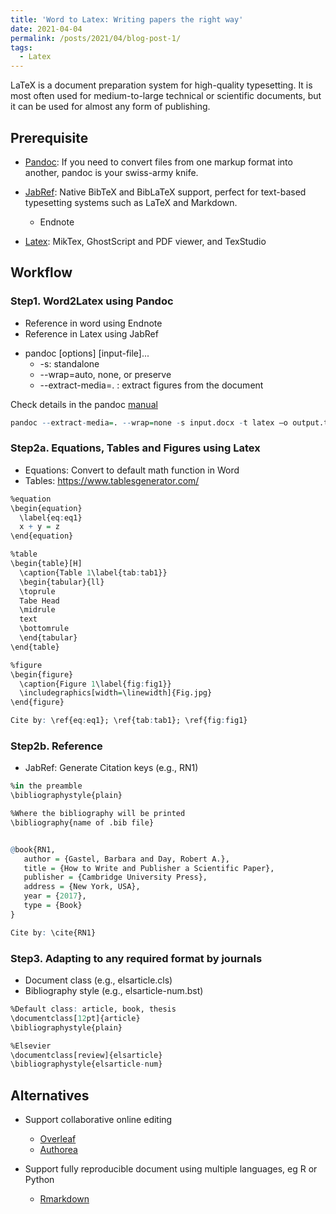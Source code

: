 ```yaml
---
title: 'Word to Latex: Writing papers the right way'
date: 2021-04-04
permalink: /posts/2021/04/blog-post-1/
tags:
  - Latex
---
```


LaTeX is a document preparation system for high-quality typesetting. It is most often used for medium-to-large technical or scientific documents, but it can be used for almost any form of publishing.

## Prerequisite

* [Pandoc](https://pandoc.org/installing.html): If you need to convert files from one markup format into another, pandoc is your swiss-army knife.


* [JabRef](https://www.jabref.org/): Native BibTeX and BibLaTeX support, perfect for text-based typesetting systems such as LaTeX and Markdown. 
  + Endnote

* [Latex](https://www.latex-project.org/): MikTex, GhostScript and PDF viewer, and TexStudio


## Workflow

### Step1. Word2Latex using Pandoc
  + Reference in word using Endnote
  + Reference in Latex using JabRef

* pandoc [options] [input-file]...
  + -s: standalone
  + --wrap=auto, none, or preserve
  + --extract-media=. : extract figures from the document

Check details in the pandoc [manual](https://pandoc.org/MANUAL.html)

```r
pandoc --extract-media=. --wrap=none -s input.docx -t latex –o output.tex
```

### Step2a. Equations, Tables and Figures using Latex
  + Equations: Convert to default math function in Word
  + Tables: https://www.tablesgenerator.com/
  
```r
%equation 
\begin{equation}
  \label{eq:eq1}
  x + y = z
\end{equation}

%table 
\begin{table}[H]
  \caption{Table 1\label{tab:tab1}}
  \begin{tabular}{ll}
  \toprule
  Tabe Head
  \midrule
  text
  \bottomrule
  \end{tabular}
\end{table}

%figure
\begin{figure}
  \caption{Figure 1\label{fig:fig1}}
  \includegraphics[width=\linewidth]{Fig.jpg}
\end{figure}

Cite by: \ref{eq:eq1}; \ref{tab:tab1}; \ref{fig:fig1}
```

### Step2b. Reference
  + JabRef: Generate Citation keys (e.g., RN1)

```r
%in the preamble
\bibliographystyle{plain}

%Where the bibliography will be printed
\bibliography{name of .bib file}


@book{RN1,
   author = {Gastel, Barbara and Day, Robert A.},
   title = {How to Write and Publisher a Scientific Paper},
   publisher = {Cambridge University Press},
   address = {New York, USA},
   year = {2017},
   type = {Book}
}

Cite by: \cite{RN1}
```

### Step3. Adapting to any required format by journals
  + Document class (e.g., elsarticle.cls)
  + Bibliography style (e.g., elsarticle-num.bst)

```r
%Default class: article, book, thesis
\documentclass[12pt]{article}
\bibliographystyle{plain}

%Elsevier
\documentclass[review]{elsarticle}
\bibliographystyle{elsarticle-num}

```

## Alternatives

* Support collaborative online editing
  + [Overleaf](https://www.overleaf.com/)
  + [Authorea](https://www.authorea.com/)

* Support fully reproducible document using multiple languages, eg R or Python 
  + [Rmarkdown](https://rmarkdown.rstudio.com/)
